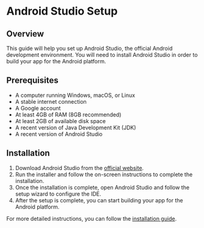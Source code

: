 # Android Studio Setup

## Overview
 This guide will help you set up Android Studio, the official Android development environment. You will need to install Android Studio in order to build your app for the Android platform.

## Prerequisites
- A computer running Windows, macOS, or Linux
- A stable internet connection
- A Google account
- At least 4GB of RAM (8GB recommended)
- At least 2GB of available disk space
- A recent version of Java Development Kit (JDK)
- A recent version of Android Studio

## Installation
1. Download Android Studio from the [official website](https://developer.android.com/studio).
2. Run the installer and follow the on-screen instructions to complete the installation.
3. Once the installation is complete, open Android Studio and follow the setup wizard to configure the IDE.
4. After the setup is complete, you can start building your app for the Android platform.

For more detailed instructions, you can follow the [installation guide](installation.md).
